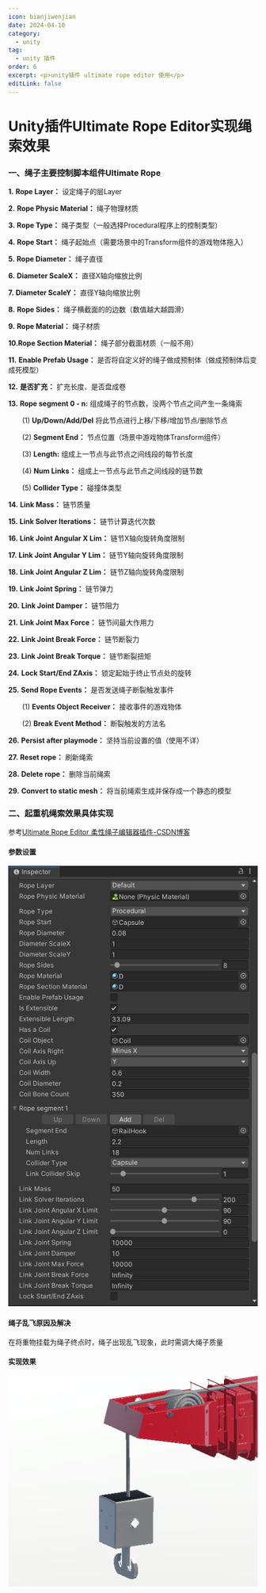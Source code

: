 ```yaml
---
icon: bianjiwenjian
date: 2024-04-10
category:
  - unity
tag:
  - unity 插件
order: 6
excerpt: <p>unity插件 ultimate rope editor 使用</p>
editLink: false
---
```

# Unity插件Ultimate Rope Editor实现绳索效果

### 一、**绳子主要控制脚本组件Ultimate Rope**

 **1.**  **Rope Layer：** 设定绳子的层Layer

 **2.**  **Rope Physic Material：** 绳子物理材质

 **3.**  **Rope Type：** 绳子类型（一般选择Procedural程序上的控制类型）

 **4.**  **Rope Start：** 绳子起始点（需要场景中的Transform组件的游戏物体拖入）

 **5.**  **Rope Diameter：** 绳子直径

 **6.**  **Diameter ScaleX：** 直径X轴向缩放比例

 **7.**  **Diameter ScaleY：** 直径Y轴向缩放比例

 **8.**  **Rope Sides：** 绳子横截面的的边数（数值越大越圆滑）

 **9.**  **Rope Material：** 绳子材质

 **10.Rope Section Material：** 绳子部分截面材质（一般不用）

 **11.**  **Enable Prefab Usage：** 是否将自定义好的绳子做成预制体（做成预制体后变成死模型）

 **12.**  **是否扩充：** 扩充长度、是否盘成卷

 **13.**  **Rope segment 0 - n:** 组成绳子的节点数，没两个节点之间产生一条绳索

　　(1) **Up/Down/Add/Del** 将此节点进行上移/下移/增加节点/删除节点

　　(2)  **Segment End：** 节点位置（场景中游戏物体Transform组件）

　　(3)  **Length:** 组成上一节点与此节点之间线段的每节长度

　　(4)  **Num Links：** 组成上一节点与此节点之间线段的链节数

　　(5)  **Collider Type：** 碰撞体类型

 **14.**  **Link Mass：** 链节质量

 **15.**  **Link Solver Iterations：** 链节计算迭代次数

 **16.**  **Link Joint Angular X Lim：** 链节X轴向旋转角度限制

 **17.**  **Link Joint Angular Y Lim：** 链节Y轴向旋转角度限制

 **18.**  **Link Joint Angular Z Lim：** 链节Z轴向旋转角度限制

 **19.**  **Link Joint Spring：** 链节弹力

 **20.**  **Link Joint Damper：** 链节阻力

 **21.**  **Link Joint Max Force：** 链节间最大作用力

 **22.**  **Link Joint Break Force：** 链节断裂力

 **23.**  **Link Joint Break Torque：** 链节断裂扭矩

 **24.**  **Lock Start/End ZAxis：** 锁定起始于终止节点处的旋转

 **25.**  **Send Rope Events：** 是否发送绳子断裂触发事件

　　(1)  **Events Object Receiver：** 接收事件的游戏物体

　　(2)  **Break Event Method：** 断裂触发的方法名

 **26.**  **Persist after playmode：** 坚持当前设置的值（使用不详）

 **27.**  **Reset rope：** 刷新绳索

 **28.**  **Delete rope：** 删除当前绳索

 **29.**  **Convert to static mesh：** 将当前绳索生成并保存成一个静态的模型

### 二、起重机绳索效果具体实现

参考[Ultimate Rope Editor 柔性绳子编辑器插件-CSDN博客](https://blog.csdn.net/shymayumi/article/details/121286117)

#### 参数设置

![1712741887981](image/06ultimateropeeditor/1712741887981.png)

#### 绳子乱飞原因及解决

在将重物挂载为绳子终点时，绳子出现乱飞现象，此时需调大绳子质量

#### 实现效果

![1712742279471](image/06ultimateropeeditor/1712742279471.png)
